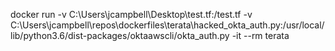 docker run -v C:\Users\jcampbell\Desktop\test.tf:/test.tf -v C:\Users\jcampbell\repos\dockerfiles\terata\hacked_okta_auth.py:/usr/local/lib/python3.6/dist-packages/oktaawscli/okta_auth.py -it --rm terata

